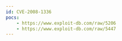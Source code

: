 ```yaml
---
id: CVE-2008-1336
pocs:
    - https://www.exploit-db.com/raw/5206
    - https://www.exploit-db.com/raw/5447
---
```

